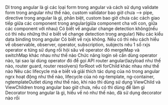 DI trong angular là gì
các loại form trong angular và cách sử dụng
validate form trong angular như thế nào, custom validator bao giờ chưa -->
pipe, directive trong angular là gì, phân biệt, custom bao giờ chưa
các cách giao tiếp giữa các component trong angular(giữa component cha với con, giữa các component với nhau)
Có biết về angular change detection không(nếu có thì nêu những thứ e biết về change detection trong angular)
Nêu các kiểu data binding trong angular 
Có biết về rxjs không. Nếu có thì nêu cách hiểu về observable, observer, operator, subscription, subjects
nêu 1 số rxjs operator e từng sử dụng rồi hỏi sâu về operator đó
mergeMap và switchMap khác nhau như thế nào
Chức năng login sẽ cần dùng operator nào, tại sao lại dùng operator đó để gọi API
router angular(lazyload như thế nào, router guard, router resolvers)
forRoot với forChild khác nhau như thế nào
Nêu các lifecycle mà e biết và giải thích tác dụng của nó trong angular
ngrx hoạt động như thế nào, lifecycle của nó
ng-template, ng-container, ngtemplateOutlet dùng như thế nào, khi nào thì dùng
sử dụng ViewChild và ViewChildren trong angular bao giờ chưa, nếu có thì dùng để làm gì
Decorator trong angular là gì, hiểu về nó như thế nào, đã sử dụng decorator nào rồi